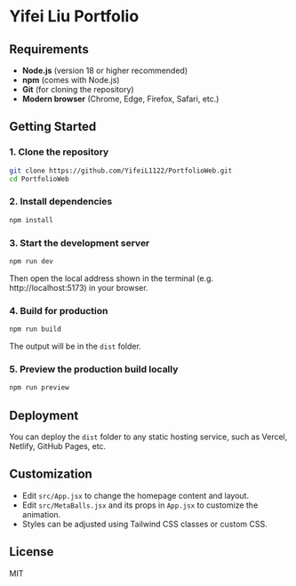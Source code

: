 # Yifei Liu Portfolio



## Requirements
- **Node.js** (version 18 or higher recommended)
- **npm** (comes with Node.js)
- **Git** (for cloning the repository)
- **Modern browser** (Chrome, Edge, Firefox, Safari, etc.)

## Getting Started

### 1. Clone the repository
```bash
git clone https://github.com/YifeiL1122/PortfolioWeb.git
cd PortfolioWeb
```

### 2. Install dependencies
```bash
npm install
```

### 3. Start the development server
```bash
npm run dev
```
Then open the local address shown in the terminal (e.g. http://localhost:5173) in your browser.

### 4. Build for production
```bash
npm run build
```
The output will be in the `dist` folder.

### 5. Preview the production build locally
```bash
npm run preview
```

## Deployment
You can deploy the `dist` folder to any static hosting service, such as Vercel, Netlify, GitHub Pages, etc.

## Customization
- Edit `src/App.jsx` to change the homepage content and layout.
- Edit `src/MetaBalls.jsx` and its props in `App.jsx` to customize the animation.
- Styles can be adjusted using Tailwind CSS classes or custom CSS.

## License
MIT 
